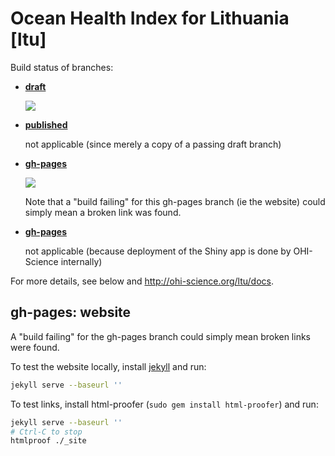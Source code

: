 # Ocean Health Index for Lithuania [ltu]

Build status of branches:

- [**draft**](https://github.com/OHI-Science/ltu/tree/draft)

  [![](https://api.travis-ci.org/OHI-Science/ltu.svg?branch=draft)](https://travis-ci.org/OHI-Science/ltu/branches)

- [**published**](https://github.com/OHI-Science/ltu/tree/published)

  not applicable (since merely a copy of a passing draft branch)  

- [**gh-pages**](https://github.com/OHI-Science/ltu/tree/gh-pages)

  [![](https://api.travis-ci.org/OHI-Science/ltu.svg?branch=gh-pages)](https://travis-ci.org/OHI-Science/ltu/branches)
  
  Note that a "build failing" for this gh-pages branch (ie the website) could simply mean a broken link was found.

- [**gh-pages**](https://github.com/OHI-Science/ltu/tree/app)

  not applicable (because deployment of the Shiny app is done by OHI-Science internally)

For more details, see below and http://ohi-science.org/ltu/docs.

## gh-pages: website

A "build failing" for the gh-pages branch could simply mean broken links were found.

To test the website locally, install [jekyll](http://jekyllrb.com/docs/installation/) and run:

```bash
jekyll serve --baseurl ''
```

To test links, install html-proofer (`sudo gem install html-proofer`) and run:

```bash
jekyll serve --baseurl ''
# Ctrl-C to stop
htmlproof ./_site
```

